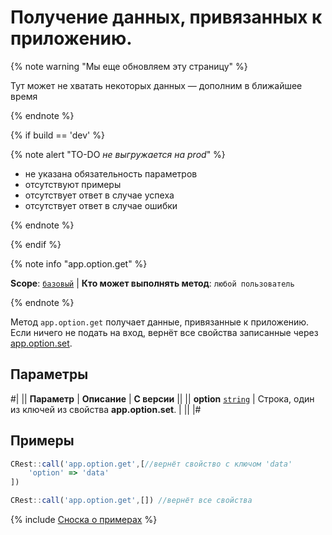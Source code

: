 # Получение данных, привязанных к приложению.

{% note warning "Мы еще обновляем эту страницу" %}

Тут может не хватать некоторых данных — дополним в ближайшее время

{% endnote %}

{% if build == 'dev' %}

{% note alert "TO-DO _не выгружается на prod_" %}

- не указана обязательность параметров
- отсутствуют примеры
- отсутствует ответ в случае успеха
- отсутствует ответ в случае ошибки

{% endnote %}

{% endif %}

{% note info "app.option.get" %}

**Scope**: [`базовый`](../../scopes/permissions.md) | **Кто может выполнять метод**: `любой пользователь`

{% endnote %}

Метод `app.option.get` получает данные, привязанные к приложению. Если ничего не подать на вход, вернёт все свойства записанные через [app.option.set](./app-option-set.md).

## Параметры

#|
|| **Параметр** | **Описание** | **С версии** ||
|| **option**
[`string`](../../data-types.md) | Строка, один из ключей из свойства **app.option.set**. | ||
|#

## Примеры

```js
CRest::call('app.option.get',[//вернёт свойство с ключом 'data'
    'option' => 'data'
])
```

```js
CRest::call('app.option.get',[]) //вернёт все свойства
```

{% include [Сноска о примерах](../../../_includes/examples.md) %}